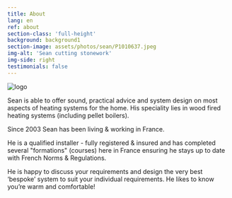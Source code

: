 ```yaml
---
title: About
lang: en
ref: about
section-class: 'full-height'
background: background1
section-image: assets/photos/sean/P1010637.jpeg
img-alt: 'Sean cutting stonework'
img-side: right
testimonials: false
---
```

<img class="logo align-left" alt="logo" src="{{ 'assets/images/sean-logo.png' | relative_url }}" />

Sean is able to offer sound, practical advice and system design on most aspects of heating systems for the home. His speciality lies in wood fired heating systems (including pellet boilers).

Since 2003 Sean has been living & working in France.

He is a qualified installer - fully registered & insured and has completed several "formations" (courses) here in France ensuring he stays up to date with French Norms &amp; Regulations.

He is happy to discuss your requirements and design the very best ‘bespoke’ system to suit your individual requirements. He likes to know you’re warm and comfortable!